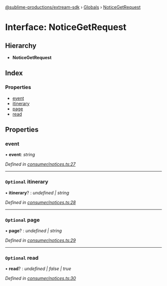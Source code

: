 [@sublime-productions/extream-sdk](../README.md) › [Globals](../globals.md) › [NoticeGetRequest](noticegetrequest.md)

# Interface: NoticeGetRequest

## Hierarchy

* **NoticeGetRequest**

## Index

### Properties

* [event](noticegetrequest.md#event)
* [itinerary](noticegetrequest.md#optional-itinerary)
* [page](noticegetrequest.md#optional-page)
* [read](noticegetrequest.md#optional-read)

## Properties

###  event

• **event**: *string*

*Defined in [consumer/notices.ts:27](https://github.com/Extream-SaaS/ex-sdk/blob/991f539/src/consumer/notices.ts#L27)*

___

### `Optional` itinerary

• **itinerary**? : *undefined | string*

*Defined in [consumer/notices.ts:28](https://github.com/Extream-SaaS/ex-sdk/blob/991f539/src/consumer/notices.ts#L28)*

___

### `Optional` page

• **page**? : *undefined | string*

*Defined in [consumer/notices.ts:29](https://github.com/Extream-SaaS/ex-sdk/blob/991f539/src/consumer/notices.ts#L29)*

___

### `Optional` read

• **read**? : *undefined | false | true*

*Defined in [consumer/notices.ts:30](https://github.com/Extream-SaaS/ex-sdk/blob/991f539/src/consumer/notices.ts#L30)*
